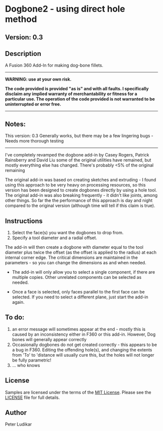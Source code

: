 Dogbone2 - using direct hole method
===

## Version: 0.3

## Description

A Fusion 360 Add-In for making dog-bone fillets.

---

**WARNING: use at your own risk.**

**The code provided is provided "as is" and with all faults. I specifically disclaim any implied warranty of merchantability or fitness for a particular use. The operation of the code provided is not warranted to be uninterrupted or error free.**

---

## Notes:

This version: 0.3  Generally works, but there may be a few lingering bugs - Needs more thorough testing

---

I've completely revamped the dogbone add-in by Casey Rogers, Patrick Rainsberry and David Liu
some of the original utilities have remained, but mostly everything else has changed.  There's probably <5% of the original remaining

The original add-in was based on creating sketches and extruding - I found using this approach to be very heavy 
on processing resources, so this version has been designed to create dogbones directly by using a hole tool. The original add-in was also breaking frequently - it didn't like joints, among other things.  So far the
the performance of this approach is day and night compared to the original version (although time will tell if this claim is true). 

## Instructions

1. Select the face(s) you want the dogbones to drop from. 
2. Specify a tool diameter and a radial offset.

The add-in will then create a dogbone with diameter equal to the tool diameter plus twice the offset (as the offset is applied to the radius) at each internal corner edge.  The critical dimensions are maintained in the parameters - so you can change the dimensions as and when needed.

* The add-in will only allow you to select a single component, if there are multiple copies.  Other unrelated components can be selected as needed.  

* Once a face is selected, only faces parallel to the first face can be selected.  If you need to select a different plane, just start the add-in again.

## To do:

1. an error message will sometimes appear at the end - mostly this is caused by an inconsistency either in F360 or this add-in.  However, Dog bones will generally appear correctly
2. Occasionally dogbones do not get created correctly - this appears to be a bug in F360.  Editing the offending hole(s), and changing the extents from 'To' to 'distance will usually cure this, but the holes will not longer be fully parametric!
3. ... who knows

## License

Samples are licensed under the terms of the [MIT License](http://opensource.org/licenses/MIT). Please see the [LICENSE](LICENSE) file for full details.

## Author

Peter Ludikar
